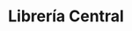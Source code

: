 ---
title: "Librería Central"
url: /la-linea-de-la-concepcion/libreria-central/
shop: material de oficina
---